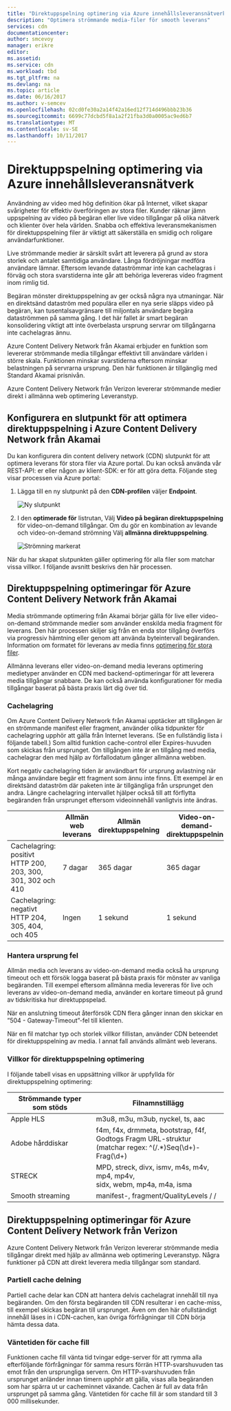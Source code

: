 ```yaml
---
title: "Direktuppspelning optimering via Azure innehållsleveransnätverk"
description: "Optimera strömmande media-filer för smooth leverans"
services: cdn
documentationcenter: 
author: smcevoy
manager: erikre
editor: 
ms.assetid: 
ms.service: cdn
ms.workload: tbd
ms.tgt_pltfrm: na
ms.devlang: na
ms.topic: article
ms.date: 06/16/2017
ms.author: v-semcev
ms.openlocfilehash: 02cd0fe30a2a14f42a16ed12f714d496bbb23b36
ms.sourcegitcommit: 6699c77dcbd5f8a1a2f21fba3d0a0005ac9ed6b7
ms.translationtype: MT
ms.contentlocale: sv-SE
ms.lasthandoff: 10/11/2017
---
```

# <a name="media-streaming-optimization-via-the-azure-content-delivery-network"></a>Direktuppspelning optimering via Azure innehållsleveransnätverk 
 
Användning av video med hög definition ökar på Internet, vilket skapar svårigheter för effektiv överföringen av stora filer. Kunder räknar jämn uppspelning av video på begäran eller live video tillgångar på olika nätverk och klienter över hela världen. Snabba och effektiva leveransmekanismen för direktuppspelning filer är viktigt att säkerställa en smidig och roligare användarfunktioner.  

Live strömmande medier är särskilt svårt att leverera på grund av stora storlek och antalet samtidiga användare. Långa fördröjningar medföra användare lämnar. Eftersom levande dataströmmar inte kan cachelagras i förväg och stora svarstiderna inte går att behöriga levereras video fragment inom rimlig tid. 

Begäran mönster direktuppspelning av ger också några nya utmaningar. När en direktsänd dataström med populära eller en nya serie släpps video på begäran, kan tusentalsavgränsare till miljontals användare begära dataströmmen på samma gång. I det här fallet är smart begäran konsolidering viktigt att inte överbelasta ursprung servrar om tillgångarna inte cachelagras ännu.
 
Azure Content Delivery Network från Akamai erbjuder en funktion som levererar strömmande media tillgångar effektivt till användare världen i större skala. Funktionen minskar svarstiderna eftersom minskar belastningen på servrarna ursprung. Den här funktionen är tillgänglig med Standard Akamai prisnivån. 

Azure Content Delivery Network från Verizon levererar strömmande medier direkt i allmänna web optimering Leveranstyp.
 
## <a name="configure-an-endpoint-to-optimize-media-streaming-in-the-azure-content-delivery-network-from-akamai"></a>Konfigurera en slutpunkt för att optimera direktuppspelning i Azure Content Delivery Network från Akamai
 
Du kan konfigurera din content delivery network (CDN) slutpunkt för att optimera leverans för stora filer via Azure portal. Du kan också använda vår REST-API: er eller någon av klient-SDK: er för att göra detta. Följande steg visar processen via Azure portal:

1. Lägga till en ny slutpunkt på den **CDN-profilen** väljer **Endpoint**.
  
    ![Ny slutpunkt](./media/cdn-media-streaming-optimization/01_Adding.png)

2. I den **optimerade för** listrutan, Välj **Video på begäran direktuppspelning** för video-on-demand tillgångar. Om du gör en kombination av levande och video-on-demand strömning Välj **allmänna direktuppspelning**.

    ![Strömning markerat](./media/cdn-media-streaming-optimization/02_Creating.png) 
 
När du har skapat slutpunkten gäller optimering för alla filer som matchar vissa villkor. I följande avsnitt beskrivs den här processen. 
 
## <a name="media-streaming-optimizations-for-the-azure-content-delivery-network-from-akamai"></a>Direktuppspelning optimeringar för Azure Content Delivery Network från Akamai
 
Media strömmande optimering från Akamai börjar gälla för live eller video-on-demand strömmande medier som använder enskilda media fragment för leverans. Den här processen skiljer sig från en enda stor tillgång överförs via progressiv hämtning eller genom att använda byteintervall begäranden. Information om formatet för leverans av media finns [optimering för stora filer](cdn-large-file-optimization.md).


Allmänna leverans eller video-on-demand media leverans optimering medietyper använder en CDN med backend-optimeringar för att leverera media tillgångar snabbare. De kan också använda konfigurationer för media tillgångar baserat på bästa praxis lärt dig över tid.

### <a name="caching"></a>Cachelagring

Om Azure Content Delivery Network från Akamai upptäcker att tillgången är en strömmande manifest eller fragment, använder olika tidpunkter för cachelagring upphör att gälla från Internet leverans. (Se en fullständig lista i följande tabell.) Som alltid funktion cache-control eller Expires-huvuden som skickas från ursprunget. Om tillgången inte är en tillgång med media, cachelagrar den med hjälp av förfallodatum gånger allmänna webben.

Kort negativ cachelagring tiden är användbart för ursprung avlastning när många användare begär ett fragment som ännu inte finns. Ett exempel är en direktsänd dataström där paketen inte är tillgängliga från ursprunget den andra. Längre cachelagring intervallet hjälper också till att förflytta begäranden från ursprunget eftersom videoinnehåll vanligtvis inte ändras.
 

|   | Allmän web leverans | Allmän direktuppspelning | Video-on-demand-direktuppspelning  
--- | --- | --- | ---
Cachelagring: positivt <br> HTTP 200, 203, 300, <br> 301, 302 och 410 | 7 dagar |365 dagar | 365 dagar   
Cachelagring: negativt <br> HTTP 204, 305, 404, <br> och 405 | Ingen | 1 sekund | 1 sekund
 
### <a name="deal-with-origin-failure"></a>Hantera ursprung fel  

Allmän media och leverans av video-on-demand media också ha ursprung timeout och ett försök logga baserat på bästa praxis för mönster av vanliga begäranden. Till exempel eftersom allmänna media levereras för live och leverans av video-on-demand media, använder en kortare timeout på grund av tidskritiska hur direktuppspelad.

När en anslutning timeout återförsök CDN flera gånger innan den skickar en ”504 - Gateway-Timeout”-fel till klienten. 

När en fil matchar typ och storlek villkor fillistan, använder CDN beteendet för direktuppspelning av media. I annat fall används allmänt web leverans.
   
### <a name="conditions-for-media-streaming-optimization"></a>Villkor för direktuppspelning optimering 

I följande tabell visas en uppsättning villkor är uppfyllda för direktuppspelning optimering: 
 
Strömmande typer som stöds | Filnamnstillägg  
--- | ---  
Apple HLS | m3u8, m3u, m3ub, nyckel, ts, aac
Adobe hårddiskar | f4m, f4x, drmmeta, bootstrap, f4f,<br>Godtogs Fragm URL-struktur <br> (matchar regex: ^(/.*)Seq(\d+)-Frag(\d+)
STRECK | MPD, streck, divx, ismv, m4s, m4v, mp4, mp4v, <br> sidx, webm, mp4a, m4a, isma
Smooth streaming | manifest-, fragment/QualityLevels / /
  

 
## <a name="media-streaming-optimizations-for-the-azure-content-delivery-network-from-verizon"></a>Direktuppspelning optimeringar för Azure Content Delivery Network från Verizon

Azure Content Delivery Network från Verizon levererar strömmande media tillgångar direkt med hjälp av allmänna web optimering Leveranstyp. Några funktioner på CDN att direkt leverera media tillgångar som standard.

### <a name="partial-cache-sharing"></a>Partiell cache delning

Partiell cache delar kan CDN att hantera delvis cachelagrat innehåll till nya begäranden. Om den första begäranden till CDN resulterar i en cache-miss, till exempel skickas begäran till ursprunget. Även om den här ofullständigt innehåll läses in i CDN-cachen, kan övriga förfrågningar till CDN börja hämta dessa data. 

### <a name="cache-fill-wait-time"></a>Väntetiden för cache fill

 Funktionen cache fill vänta tid tvingar edge-server för att rymma alla efterföljande förfrågningar för samma resurs förrän HTTP-svarshuvuden tas emot från den ursprungliga servern. Om HTTP-svarshuvuden från ursprunget anländer innan timern upphör att gälla, visas alla begäranden som har spärra ut ur cacheminnet växande. Cachen är full av data från ursprunget på samma gång. Väntetiden för cache fill är som standard till 3 000 millisekunder. 

